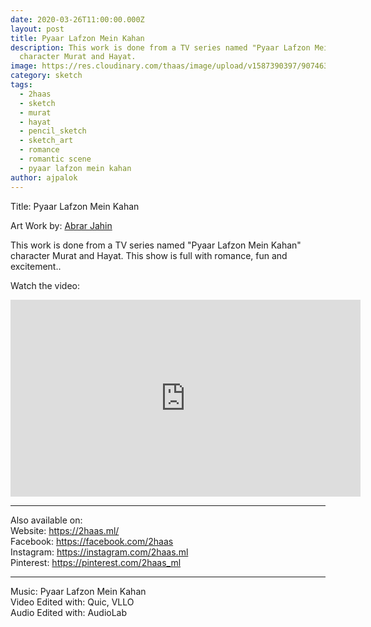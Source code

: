 ```yaml
---
date: 2020-03-26T11:00:00.000Z
layout: post
title: Pyaar Lafzon Mein Kahan
description: This work is done from a TV series named "Pyaar Lafzon Mein Kahan"
  character Murat and Hayat.
image: https://res.cloudinary.com/thaas/image/upload/v1587390397/90746306_869640146792292_4012353397041659904_o.jpg_lmlk1g.jpg
category: sketch
tags:
  - 2haas
  - sketch
  - murat
  - hayat
  - pencil_sketch
  - sketch_art
  - romance
  - romantic scene
  - pyaar lafzon mein kahan
author: ajpalok
---
```


Title: Pyaar Lafzon Mein Kahan

  
Art Work by: [Abrar Jahin
](https://aj.palok.ga)  
  
This work is done from a TV series named "Pyaar Lafzon Mein Kahan" character Murat and Hayat. This show is full with romance, fun and excitement.. 

Watch the video:

<iframe width="560" height="315" src="https://www.youtube.com/embed/mJ2fY0mAk0Q" frameborder="0" allow="accelerometer; autoplay; encrypted-media; gyroscope; picture-in-picture" allowfullscreen></iframe> 
   
--------------------------------------------------------------------------------------------------------
Also available on:  
Website: https://2haas.ml/  
Facebook: https://facebook.com/2haas  
Instagram: https://instagram.com/2haas.ml  
Pinterest: https://pinterest.com/2haas_ml  

--------------------------------------------------------------------------------------------------------
Music: Pyaar Lafzon Mein Kahan  
Video Edited with: Quic, VLLO  
Audio Edited with: AudioLab  
